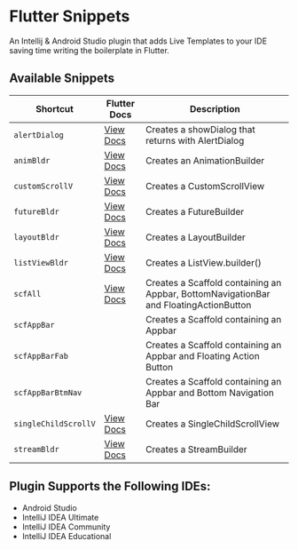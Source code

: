 # Flutter Snippets
An Intellij & Android Studio plugin that adds Live Templates to your IDE saving time writing the boilerplate in Flutter.


## Available Snippets
| Shortcut| Flutter Docs| Description|
| ---------- | ------------------------ | -------------- |
|`alertDialog`|[View Docs](https://docs.flutter.io/flutter/widgets/AlertDialog-class.html)|Creates a showDialog that returns with AlertDialog|
|`animBldr`|[View Docs](https://docs.flutter.io/flutter/widgets/AnimationBuilder-class.html)|Creates an AnimationBuilder|
|`customScrollV`|[View Docs](https://api.flutter.dev/flutter/widgets/CustomScrollView-class.html)|Creates a CustomScrollView|
|`futureBldr`|[View Docs](https://docs.flutter.io/flutter/widgets/FutureBuilder-class.html)|Creates a FutureBuilder|
|`layoutBldr`|[View Docs](https://api.flutter.dev/flutter/widgets/LayoutBuilder-class.html)|Creates a LayoutBuilder|
|`listViewBldr`|[View Docs](https://docs.flutter.io/flutter/widgets/ListView.builder.html)|Creates a ListView.builder()|
|`scfAll`|[View Docs](https://docs.flutter.io/flutter/material/Scaffold-class.html)|Creates a Scaffold containing an Appbar, BottomNavigationBar and FloatingActionButton|
|`scfAppBar`| |Creates a Scaffold containing an Appbar|
|`scfAppBarFab`| |Creates a Scaffold containing an Appbar and Floating Action Button|
|`scfAppBarBtmNav`| |Creates a Scaffold containing an Appbar and Bottom Navigation Bar|
|`singleChildScrollV`|[View Docs](https://api.flutter.dev/flutter/widgets/SingleChildScrollView-class.html)|Creates a SingleChildScrollView|
|`streamBldr`|[View Docs](https://docs.flutter.io/flutter/widgets/StreamBuilder-class.html)|Creates a StreamBuilder|

## Plugin Supports the Following IDEs:
* Android Studio
* IntelliJ IDEA Ultimate
* IntelliJ IDEA Community
* IntelliJ IDEA Educational


